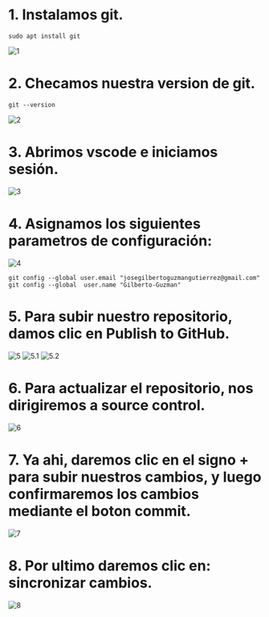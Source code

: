 # 1. Instalamos git.
    sudo apt install git
![1](img/1.png)

# 2. Checamos nuestra version de git.
    git --version
![2](img/2.png)

# 3. Abrimos vscode e iniciamos sesión.
![3](img/3.png)

# 4. Asignamos los siguientes parametros de configuración:
![4](img/4.png)

    git config --global user.email "josegilbertoguzmangutierrez@gmail.com"
    git config --global  user.name "Gilberto-Guzman"

# 5. Para subir nuestro repositorio, damos clic en Publish to GitHub.
![5](img/5.png)
![5.1](img/5.1.png)
![5.2](img/5.2.png)


# 6. Para actualizar el repositorio, nos dirigiremos a source control.
![6](img/6.png)

# 7. Ya ahi, daremos clic en el signo + para subir nuestros cambios, y luego confirmaremos los cambios mediante el boton commit.
![7](img/7.png)

# 8. Por ultimo daremos clic en: sincronizar cambios.
![8](img/8.png)

